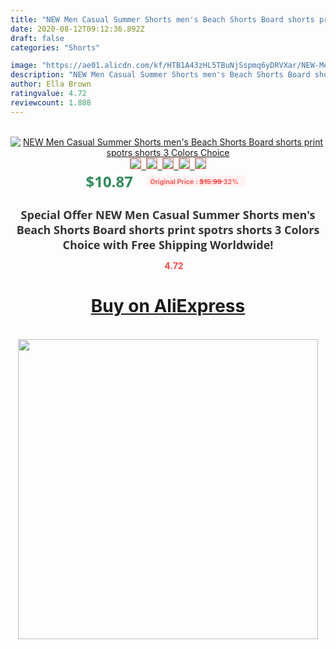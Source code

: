 ```yaml
---
title: "NEW Men Casual Summer Shorts men's Beach Shorts Board shorts print spotrs shorts 3 Colors Choice"
date: 2020-08-12T09:12:36.892Z
draft: false
categories: "Shorts"

image: "https://ae01.alicdn.com/kf/HTB1A43zHL5TBuNjSspmq6yDRVXar/NEW-Men-Casual-Summer-Shorts-men-s-Beach-Shorts-Board-shorts-print-spotrs-shorts-3-Colors.jpg"
description: "NEW Men Casual Summer Shorts men's Beach Shorts Board shorts print spotrs shorts 3 Colors Choice"
author: Ella Brown
ratingvalue: 4.72
reviewcount: 1.888
---
```

<br>
<div style="text-align: center;">
<a href="https://s.click.aliexpress.com/e/_AO5Adn" target="_blank" rel="nofollow noopener noreferrer"><img alt="NEW Men Casual Summer Shorts men's Beach Shorts Board shorts print spotrs shorts 3 Colors Choice" class="magnifier-image" src="https://ae01.alicdn.com/kf/HTB1A43zHL5TBuNjSspmq6yDRVXar/NEW-Men-Casual-Summer-Shorts-men-s-Beach-Shorts-Board-shorts-print-spotrs-shorts-3-Colors.jpg_640x640.jpg">
<br>
<img style="border:1px solid salmon" src="https://ae01.alicdn.com/kf/HTB1A43zHL5TBuNjSspmq6yDRVXar/NEW-Men-Casual-Summer-Shorts-men-s-Beach-Shorts-Board-shorts-print-spotrs-shorts-3-Colors.jpg_120x120.jpg">&nbsp;&nbsp;<img style="border:1px solid salmon" src="https://ae01.alicdn.com/kf/HTB1lS.hHFOWBuNjy0Fiq6xFxVXak/NEW-Men-Casual-Summer-Shorts-men-s-Beach-Shorts-Board-shorts-print-spotrs-shorts-3-Colors.jpg_120x120.jpg">&nbsp;&nbsp;<img style="border:1px solid salmon" src="https://ae01.alicdn.com/kf/HTB1Tz4RH21TBuNjy0Fjq6yjyXXa3/NEW-Men-Casual-Summer-Shorts-men-s-Beach-Shorts-Board-shorts-print-spotrs-shorts-3-Colors.jpg_120x120.jpg">&nbsp;&nbsp;<img style="border:1px solid salmon" src="https://ae01.alicdn.com/kf/HTB1NIPVHKuSBuNjy1Xcq6AYjFXar/NEW-Men-Casual-Summer-Shorts-men-s-Beach-Shorts-Board-shorts-print-spotrs-shorts-3-Colors.jpg_120x120.jpg">&nbsp;&nbsp;<img style="border:1px solid salmon" src="https://ae01.alicdn.com/kf/HTB1vVkjHHuWBuNjSszgq6z8jVXaR/NEW-Men-Casual-Summer-Shorts-men-s-Beach-Shorts-Board-shorts-print-spotrs-shorts-3-Colors.jpg_120x120.jpg"></a></div><br0>
<div style="text-align: center;"><span style="background-color: white; border: 0px; box-sizing: border-box; color: seagreen; display: inline-block; font-family: &quot;open sans&quot; , &quot;arial&quot; , &quot;helvetica&quot; , sans-serif , &quot;heiti&quot;; font-size: 24px; font-stretch: inherit; font-weight: 700; line-height: inherit; margin: 0px 10px 0px 0px; padding: 0px; vertical-align: middle;">$10.87 </span>
<span style="background: rgb(255 , 241 , 241); border-radius: 3px; border: 0px; box-sizing: border-box; color: #ff4747; display: inline-block; font-family: inherit; font-size: 12px; font-stretch: inherit; font-style: inherit; font-variant: inherit; font-weight: 600; line-height: inherit; margin: 0px; padding: 2px 5px; transform: scale(0.9); vertical-align: middle;">Original Price : <b style="text-decoration: line-through;">$15.99 </b> 32%&nbsp;&nbsp;</span></div>
<h1 style="color: #333333; display: inline-block; font-family: &quot;open sans&quot; , &quot;arial&quot; , &quot;helvetica&quot; , sans-serif , &quot;heiti&quot;; font-size: 18px; font-stretch: inherit; font-weight: 700; text-align: center;">Special Offer NEW Men Casual Summer Shorts men's Beach Shorts Board shorts print spotrs shorts 3 Colors Choice with Free Shipping Worldwide!</h1>
<div style="color: #ff4747; text-align: center;">
<img src="https://4.bp.blogspot.com/-M0ZcTcb-5uY/XleCXlxnR4I/AAAAAAAAAEc/OrjgMkXV1oMQFaCRZj5HQwOCBcu3w1FegCPcBGAYYCw/s1600/star.png" style="height: 15px;">&nbsp;<b>4.72</b></div>
<div class="button_cont" align="center"><a class="buynow_a" href="https://s.click.aliexpress.com/e/_AO5Adn" target="_blank" rel="nofollow noopener noreferrer"><H1>Buy on AliExpress</H1></a></div><br>
<div class="separator" style="clear: both; text-align: center;">
<img src="https://lh3.googleusercontent.com/-pTy5HemUv9M/XlePHvY0dAI/AAAAAAAAAE4/0nX5iRUoIWY8eMW9Dpxeirr157OZliDIgCLcBGAsYHQ/s1600/badge.gif" width="480">
</div>
